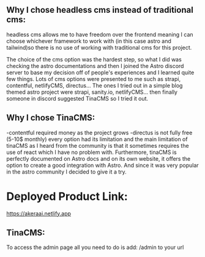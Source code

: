 ## Why I chose headless cms instead of traditional cms:
headless cms allows me to have freedom over the frontend meaning I can choose whichever framework to work with (in this case astro and tailwind)so there is no use of working with traditional cms for this project.

The choice of the cms option was the hardest step, so what I did was checking the astro documentations and then I joined the Astro discord server to base my decision off of people's experiences and I learned quite few things.
Lots of cms options were presented to me such as strapi, contentful, netlifyCMS, directus...
The ones I tried out in a simple blog themed astro project were strapi, sanity.io, netlifyCMS... then finally someone in discord suggested TinaCMS so I tried it out.

## Why I chose TinaCMS:
-contentful required money as the project grows
-directus is not fully free (5-10$ monthly)
every option had its limitation and the main limitation of tinaCMS as I heard from the community is that it sometimes requires the use of react which I have no problem with.
Furthermore, tinaCMS is perfectly documented on Astro docs and on its own website, it offers the option to create a good integration with Astro. And since it was very popular in the astro community I decided to give it a try.

# Deployed Product Link:
https://akeraai.netlify.app


## TinaCMS:
To access the admin page all you need to do is add: /admin to your url